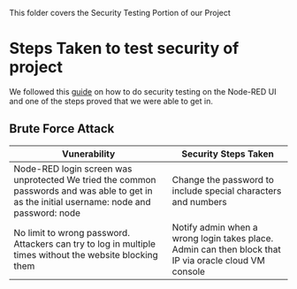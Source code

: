 This folder covers the Security Testing Portion of our Project

# Steps Taken to test security of project

We followed this [guide](https://www.cypressdatadefense.com/blog/how-to-do-security-testing-manually/) on how to do security testing on the Node-RED UI and one of the steps proved that we were able to get in.

## Brute Force Attack

| Vunerability | Security Steps Taken |  
| ----------- | ----------- |  
| Node-RED login screen was unprotected We tried the common passwords and was able to get in as the initial username: node and password: node  | Change the password to include special characters and numbers |  
| No limit to wrong password. Attackers can try to log in multiple times without the website blocking them | Notify admin when a wrong login takes place. Admin can then block that IP via oracle cloud VM console |
